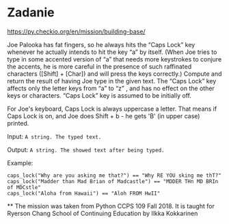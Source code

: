 # Zadanie
https://py.checkio.org/en/mission/building-base/

Joe Palooka has fat fingers, so he always hits the “Caps Lock” key whenever he actually intends to hit the key “a” by itself. (When Joe tries to type in some accented version of “a” that needs more keystrokes to conjure the accents, he is more careful in the presence of such raffinated characters ([Shift] + [Char]) and will press the keys correctly.) Compute and return the result of having Joe type in the given text. The “Caps Lock” key affects only the letter keys from “a” to “z” , and has no effect on the other keys or characters. “Caps Lock” key is assumed to be initially off.

For Joe's keyboard, Caps Lock is always uppercase a letter. That means if Caps Lock is on, and Joe does Shift + b - he gets 'B' (in upper case) printed.

Input: `A string. The typed text.`

Output: `A string. The showed text after being typed.`

Example:

    caps_lock("Why are you asking me that?") == "Why RE YOU sking me thT?"
    caps_lock("Madder than Mad Brian of Madcastle") == "MDDER THn MD BRIn of MDCstle"
    caps_lock("Aloha from Hawaii") == "Aloh FROM HwII"

** The mission was taken from Python CCPS 109 Fall 2018. It is taught for Ryerson Chang School of Continuing Education by Ilkka Kokkarinen
